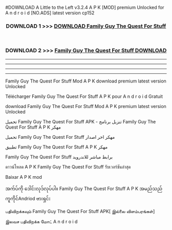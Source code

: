 #DOWNLOAD A Little to the Left v3.2.4 A P K [MOD] premium Unlocked for A n d r o i d [NO.ADS] latest version cp152 



<div align="center">

<h3>DOWNLOAD 1 >>> <a href="https://getmod1.web.app/?judule=Btd Battles">DOWNLOAD Family Guy The Quest For Stuff </a></h3><br>

<h3>DOWNLOAD 2 >>> <a href="https://getmod1.web.app/?judule=Btd Battles">Family Guy The Quest For Stuff  DOWNLOAD </a></h3>

</div>


----------------------------------------------------------

----------------------------------------------------------

----------------------------------------------------------

----------------------------------------------------------


Family Guy The Quest For Stuff  Mod A P K download premium latest version Unlocked

Télécharger Family Guy The Quest For Stuff  A P K pour A n d r o i d Gratuit

download Family Guy The Quest For Stuff  Mod A P K premium latest version Unlocked

تحميل Family Guy The Quest For Stuff  APK - تنزيل برنامج Family Guy The Quest For Stuff  A P K مهكر

تحميل Family Guy The Quest For Stuff  مهكر اخر اصدار

تطبيق Family Guy The Quest For Stuff  A P K مهكر

Family Guy The Quest For Stuff  برابط مباشر للاندرويد

ดาวน์โหลด A P K Family Guy The Quest For Stuff  รับเวอร์ชันล่าสุด

Baixar A P K mod

အက်ပ်ကို ဒေါင်းလုဒ်လုပ်ပါ။ Family Guy The Quest For Stuff  A P K အမည်သည်ကူကိုင်Andriod ဗားရှင်း

பதிவிறக்கவும் Family Guy The Quest For Stuff  APK[ இல்லை விளம்பரங்கள்] 
 
இலவச பதிவிறக்க மோட் A n d r o i d



